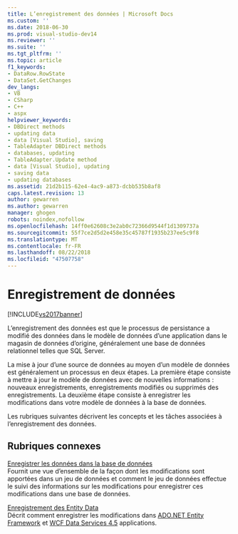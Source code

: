 ```yaml
---
title: L’enregistrement des données | Microsoft Docs
ms.custom: ''
ms.date: 2018-06-30
ms.prod: visual-studio-dev14
ms.reviewer: ''
ms.suite: ''
ms.tgt_pltfrm: ''
ms.topic: article
f1_keywords:
- DataRow.RowState
- DataSet.GetChanges
dev_langs:
- VB
- CSharp
- C++
- aspx
helpviewer_keywords:
- DBDirect methods
- updating data
- data [Visual Studio], saving
- TableAdapter DBDirect methods
- databases, updating
- TableAdapter.Update method
- data [Visual Studio], updating
- saving data
- updating databases
ms.assetid: 21d2b115-62e4-4ac9-a873-dcbb535b8af8
caps.latest.revision: 13
author: gewarren
ms.author: gewarren
manager: ghogen
robots: noindex,nofollow
ms.openlocfilehash: 14ff0e62608c3e2ab0c72366d9544f1d1309737a
ms.sourcegitcommit: 55f7ce2d5d2e458e35c45787f1935b237ee5c9f8
ms.translationtype: MT
ms.contentlocale: fr-FR
ms.lasthandoff: 08/22/2018
ms.locfileid: "47507758"
---
```

# <a name="saving-data"></a>Enregistrement de données
[!INCLUDE[vs2017banner](../includes/vs2017banner.md)]

L’enregistrement des données est que le processus de persistance a modifié des données dans le modèle de données d’une application dans le magasin de données d’origine, généralement une base de données relationnel telles que SQL Server.  
  
 La mise à jour d’une source de données au moyen d’un modèle de données est généralement un processus en deux étapes. La première étape consiste à mettre à jour le modèle de données avec de nouvelles informations : nouveaux enregistrements, enregistrements modifiés ou supprimés des enregistrements. La deuxième étape consiste à enregistrer les modifications dans votre modèle de données à la base de données.  
  
 Les rubriques suivantes décrivent les concepts et les tâches associées à l’enregistrement des données.  
  
## <a name="related-topics"></a>Rubriques connexes  
 [Enregistrer les données dans la base de données](../data-tools/save-data-back-to-the-database.md)  
 Fournit une vue d’ensemble de la façon dont les modifications sont apportées dans un jeu de données et comment le jeu de données effectue le suivi des informations sur les modifications pour enregistrer ces modifications dans une base de données.  
  
 [Enregistrement des Entity Data](../data-tools/saving-entity-data.md)  
 Décrit comment enregistrer les modifications dans [ADO.NET Entity Framework](http://msdn.microsoft.com/library/a437041f-6899-4ae7-96ce-aabf528d7205) et [WCF Data Services 4.5](http://msdn.microsoft.com/library/73d2bec3-7c92-4110-b905-11bb0462357a) applications.
